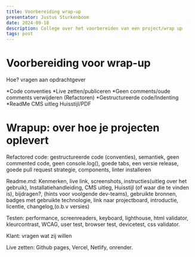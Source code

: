```yaml
---
title: Voorbereiding wrap-up
presentator: Justus Sturkenboom
date: 2024-09-18
description: College over het voorbereiden van een project/wrap up
tags: post
---
```


# Voorbereiding voor wrap-up
<!--  -->

Hoe? vragen aan opdrachtgever

*Code conventies
*Live zetten/publiceren
*Geen comments/oude comments verwijderen (Refactoren)
*Gestructureerde code/Indenting
*ReadMe
    CMS uitleg
    Huisstijl/PDF
<!--  -->

# Wrapup: over hoe je projecten oplevert

Refactored code: 
    gestructureerde code (conventies), semantiek, geen commented code, geen console.log(), goede tabs, een versie release, goede pull request strategie,                components, linter installeren

Readme.md: 
    Kenmerken, live link, screenshots, instructies(uitleg over het gebruik), Installatiehandleiding, CMS uitleg, Huisstijl (of waar die te vinden is), bijdragen?,     (hints voor voolgende dev-teams), gebruikte bronnen, badges met gebruikte technologie, link naar projectboard, introductie, licentie, changelog,(o.b.v versies)

Testen: 
    performance, screenreaders, keyboard, lighthouse, html validator, kleurcontrast, WCAG, user test, browser test, devicetest, css validator.

Klant: vragen wat zij willen

Live zetten: 
    Github pages, Vercel, Netlify, onrender.

